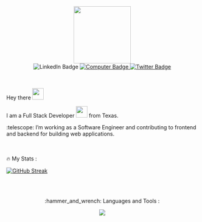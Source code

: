 <div align="center"
<div id="header" align="center">
  <img src="https://media.giphy.com/media/HwBlFQZFcAoUcPHZdX/giphy.gif" width="150"/>

<div id="badges" align="center>
                        
  <a href="www.linkedin.com/in/moniquerendulic/">
    <img src="https://img.shields.io/badge/LinkedIn-purple?style=for-the-badge&logo=linkedin&logoColor=white" alt="LinkedIn Badge"/>
  </a>                                                                                                                   
  <a href="https://moniquerendulic.netlify.app/">
    <img src="https://img.shields.io/badge/Portfolio-purple?style=for-the-badge&logo=github&logoColor=white" alt="Computer Badge"/>
  </a>                                                                                                                               
  <a href="https://twitter.com/devrendulic">
    <img src="https://img.shields.io/badge/Twitter-purple?style=for-the-badge&logo=twitter&logoColor=white" alt="Twitter Badge"/>
  </a>
</div>
 </div>
                                                                  <br></br>  
<p>
  Hey there
  <img src="https://media.giphy.com/media/hvRJCLFzcasrR4ia7z/giphy.gif" width="30px"/> 
    <p>I am a Full Stack Developer <img src="https://media.giphy.com/media/WUlplcMpOCEmTGBtBW/giphy.gif" width="30"> from Texas.</p>
   :telescope: I’m working as a Software Engineer and contributing to frontend and backend for building web applications.
                                                                               
</p> 
                                                            <br></br>
                                                                                                                   

<div 
 ---

### :fire: My Stats :
[![GitHub Streak](http://github-readme-streak-stats.herokuapp.com?user=moniquerendulic&theme=tokyonight_duo&hide_border=true&date_format=M%20j%5B%2C%20Y%5D&ring=A03A91)](https://git.io/streak-stats)
 </div>
                                                                 <br></br>
 <p align="center">:hammer_and_wrench: Languages and Tools :</p>  
  <p align="center"> 
  <a href="https://skillicons.dev">
    <img src="https://skillicons.dev/icons?i=js,nodejs,mongodb,react,css,html,git" />
  </a>
</p>
</div>                                                                                                                             
